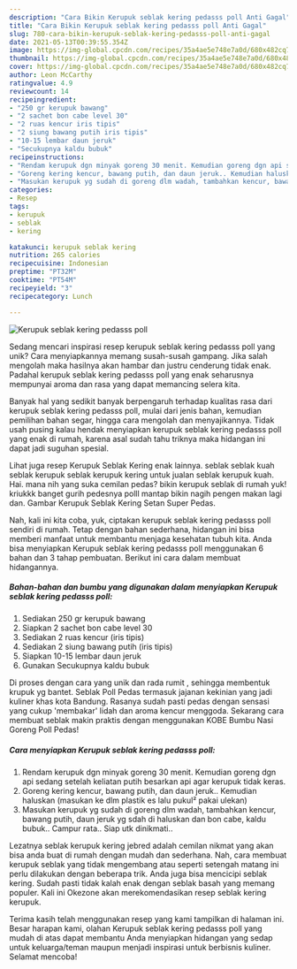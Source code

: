 ```yaml
---
description: "Cara Bikin Kerupuk seblak kering pedasss poll Anti Gagal"
title: "Cara Bikin Kerupuk seblak kering pedasss poll Anti Gagal"
slug: 780-cara-bikin-kerupuk-seblak-kering-pedasss-poll-anti-gagal
date: 2021-05-13T00:39:55.354Z
image: https://img-global.cpcdn.com/recipes/35a4ae5e748e7a0d/680x482cq70/kerupuk-seblak-kering-pedasss-poll-foto-resep-utama.jpg
thumbnail: https://img-global.cpcdn.com/recipes/35a4ae5e748e7a0d/680x482cq70/kerupuk-seblak-kering-pedasss-poll-foto-resep-utama.jpg
cover: https://img-global.cpcdn.com/recipes/35a4ae5e748e7a0d/680x482cq70/kerupuk-seblak-kering-pedasss-poll-foto-resep-utama.jpg
author: Leon McCarthy
ratingvalue: 4.9
reviewcount: 14
recipeingredient:
- "250 gr kerupuk bawang"
- "2 sachet bon cabe level 30"
- "2 ruas kencur iris tipis"
- "2 siung bawang putih iris tipis"
- "10-15 lembar daun jeruk"
- "Secukupnya kaldu bubuk"
recipeinstructions:
- "Rendam kerupuk dgn minyak goreng 30 menit. Kemudian goreng dgn api sedang setelah keliatan putih besarkan api agar kerupuk tidak keras."
- "Goreng kering kencur, bawang putih, dan daun jeruk.. Kemudian haluskan (masukan ke dlm plastik es lalu pukul² pakai ulekan)"
- "Masukan kerupuk yg sudah di goreng dlm wadah, tambahkan kencur, bawang putih, daun jeruk yg sdah di haluskan dan bon cabe, kaldu bubuk.. Campur rata.. Siap utk dinikmati.."
categories:
- Resep
tags:
- kerupuk
- seblak
- kering

katakunci: kerupuk seblak kering 
nutrition: 265 calories
recipecuisine: Indonesian
preptime: "PT32M"
cooktime: "PT54M"
recipeyield: "3"
recipecategory: Lunch

---
```



![Kerupuk seblak kering pedasss poll](https://img-global.cpcdn.com/recipes/35a4ae5e748e7a0d/680x482cq70/kerupuk-seblak-kering-pedasss-poll-foto-resep-utama.jpg)

Sedang mencari inspirasi resep kerupuk seblak kering pedasss poll yang unik? Cara menyiapkannya memang susah-susah gampang. Jika salah mengolah maka hasilnya akan hambar dan justru cenderung tidak enak. Padahal kerupuk seblak kering pedasss poll yang enak seharusnya mempunyai aroma dan rasa yang dapat memancing selera kita.

Banyak hal yang sedikit banyak berpengaruh terhadap kualitas rasa dari kerupuk seblak kering pedasss poll, mulai dari jenis bahan, kemudian pemilihan bahan segar, hingga cara mengolah dan menyajikannya. Tidak usah pusing kalau hendak menyiapkan kerupuk seblak kering pedasss poll yang enak di rumah, karena asal sudah tahu triknya maka hidangan ini dapat jadi suguhan spesial.

Lihat juga resep Kerupuk Seblak Kering enak lainnya. seblak seblak kuah seblak kerupuk seblak kerupuk kering untuk jualan seblak kerupuk kuah. Hai. mana nih yang suka cemilan pedas? bikin kerupuk seblak di rumah yuk! kriukkk banget gurih pedesnya polll mantap bikin nagih pengen makan lagi dan. Gambar Kerupuk Seblak Kering Setan Super Pedas.


Nah, kali ini kita coba, yuk, ciptakan kerupuk seblak kering pedasss poll sendiri di rumah. Tetap dengan bahan sederhana, hidangan ini bisa memberi manfaat untuk membantu menjaga kesehatan tubuh kita. Anda bisa menyiapkan Kerupuk seblak kering pedasss poll menggunakan 6 bahan dan 3 tahap pembuatan. Berikut ini cara dalam membuat hidangannya.

<!--inarticleads1-->

##### Bahan-bahan dan bumbu yang digunakan dalam menyiapkan Kerupuk seblak kering pedasss poll:

1. Sediakan 250 gr kerupuk bawang
1. Siapkan 2 sachet bon cabe level 30
1. Sediakan 2 ruas kencur (iris tipis)
1. Sediakan 2 siung bawang putih (iris tipis)
1. Siapkan 10-15 lembar daun jeruk
1. Gunakan Secukupnya kaldu bubuk


Di proses dengan cara yang unik dan rada rumit , sehingga membentuk krupuk yg bantet. Seblak Poll Pedas termasuk jajanan kekinian yang jadi kuliner khas kota Bandung. Rasanya sudah pasti pedas dengan sensasi yang cukup &#39;membakar&#39; lidah dan aroma kencur menggoda. Sekarang cara membuat seblak makin praktis dengan menggunakan KOBE Bumbu Nasi Goreng Poll Pedas! 

<!--inarticleads2-->

##### Cara menyiapkan Kerupuk seblak kering pedasss poll:

1. Rendam kerupuk dgn minyak goreng 30 menit. Kemudian goreng dgn api sedang setelah keliatan putih besarkan api agar kerupuk tidak keras.
1. Goreng kering kencur, bawang putih, dan daun jeruk.. Kemudian haluskan (masukan ke dlm plastik es lalu pukul² pakai ulekan)
1. Masukan kerupuk yg sudah di goreng dlm wadah, tambahkan kencur, bawang putih, daun jeruk yg sdah di haluskan dan bon cabe, kaldu bubuk.. Campur rata.. Siap utk dinikmati..


Lezatnya seblak kerupuk kering jebred adalah cemilan nikmat yang akan bisa anda buat di rumah dengan mudah dan sederhana. Nah, cara membuat kerupuk seblak yang tidak mengembang atau seperti setengah matang ini perlu dilakukan dengan beberapa trik. Anda juga bisa mencicipi seblak kering. Sudah pasti tidak kalah enak dengan seblak basah yang memang populer. Kali ini Okezone akan merekomendasikan resep seblak kering kerupuk. 

Terima kasih telah menggunakan resep yang kami tampilkan di halaman ini. Besar harapan kami, olahan Kerupuk seblak kering pedasss poll yang mudah di atas dapat membantu Anda menyiapkan hidangan yang sedap untuk keluarga/teman maupun menjadi inspirasi untuk berbisnis kuliner. Selamat mencoba!
